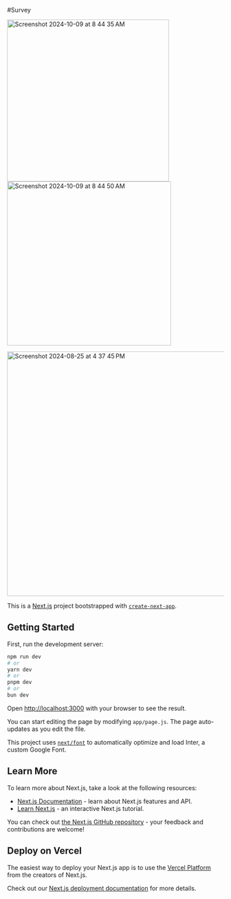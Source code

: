 #Survey
<p></p>
<img width="376" alt="Screenshot 2024-10-09 at 8 44 35 AM" src="https://github.com/user-attachments/assets/e6a953b2-e8aa-405b-8f86-c55c982b0e81">
<img width="381" alt="Screenshot 2024-10-09 at 8 44 50 AM" src="https://github.com/user-attachments/assets/3ca39788-7b8b-46f1-9e2d-40e492ef6955">
<p></p>

<img width="568" alt="Screenshot 2024-08-25 at 4 37 45 PM" src="https://github.com/user-attachments/assets/f2582f55-6dea-406e-94c6-b0ec115b9fad">


This is a [Next.js](https://nextjs.org/) project bootstrapped with [`create-next-app`](https://github.com/vercel/next.js/tree/canary/packages/create-next-app).

## Getting Started

First, run the development server:

```bash
npm run dev
# or
yarn dev
# or
pnpm dev
# or
bun dev
```

Open [http://localhost:3000](http://localhost:3000) with your browser to see the result.

You can start editing the page by modifying `app/page.js`. The page auto-updates as you edit the file.

This project uses [`next/font`](https://nextjs.org/docs/basic-features/font-optimization) to automatically optimize and load Inter, a custom Google Font.

## Learn More

To learn more about Next.js, take a look at the following resources:

- [Next.js Documentation](https://nextjs.org/docs) - learn about Next.js features and API.
- [Learn Next.js](https://nextjs.org/learn) - an interactive Next.js tutorial.

You can check out [the Next.js GitHub repository](https://github.com/vercel/next.js/) - your feedback and contributions are welcome!

## Deploy on Vercel

The easiest way to deploy your Next.js app is to use the [Vercel Platform](https://vercel.com/new?utm_medium=default-template&filter=next.js&utm_source=create-next-app&utm_campaign=create-next-app-readme) from the creators of Next.js.

Check out our [Next.js deployment documentation](https://nextjs.org/docs/deployment) for more details.
